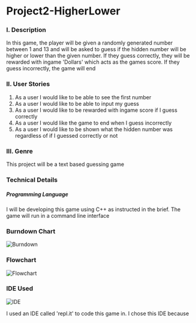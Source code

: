 # Project2-HigherLower

### I. Description
In this game, the player will be given a randomly generated number between 1 and 13 and will be asked to guess if the hidden number will be higher or lower than the given number. If they guess correctly, they will be rewarded with ingame 'Dollars' which acts as the games score. If they guess incorrectly, the game will end

### II. User Stories
1. As a user I would like to be able to see the first number
2. As a user I would like to be able to input my guess
3. As a user I would like to be rewarded with ingame score if I guess correctly
4. As a user I would like the game to end when I guess incorrectly
5. As a user I would like to be shown what the hidden number was regardless of if I guessed correctly or not

### III. Genre
This project will be a text based guessing game

### Technical Details

##### Programming Language
I will be developing this game using C++ as instructed in the brief. The game will run in a command line interface

### Burndown Chart

![Burndown](https://i.imgur.com/269ZZ3C.png)

### Flowchart

![Flowchart](https://i.imgur.com/jSUyNRt.png)

### IDE Used

![IDE](https://i.imgur.com/VJd4GxD.png)

I used an IDE called 'repl.it' to code this game in. I chose this IDE because
